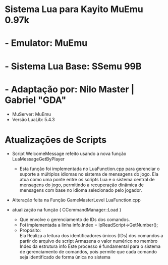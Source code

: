 # Sistema Lua para Kayito MuEmu 0.97k

# - Emulator: MuEmu
# - Sistema Lua Base: SSemu 99B
# - Adaptação por: Nilo Master | Gabriel "GDA"

- MuServer: MuEmu
- Versão LuaLib: 5.4.3

# Atualizações de Scripts

- Script WelcomeMessage refeito usando a nova função LuaMessageGetByPlayer
   - Esta função foi implementada no LuaFunction.cpp para gerenciar o suporte a múltiplos idiomas no sistema de mensagens do jogo. 
     Ela atua como uma ponte entre os scripts Lua e o sistema central de
     mensagens do jogo, permitindo a recuperação dinâmica de mensagens com base no idioma selecionado pelo jogador.

- Alteração feita na Função GameMasterLevel LuaFunction.cpp 

- atualização na função ( CCommandManager::Load )
   - Que envolve o gerenciamento de IDs dos comandos. 
   - Foi implementada a linha info.Index = lpReadScript->GetNumber(); 
   - Propósito: <br/>
    Ela Realiza a leitura dos identificadores únicos (IDs) dos comandos a partir do arquivo de script
    Armazena o valor numérico no membro Index da estrutura info
    Este processo é fundamental para o sistema de gerenciamento de comandos, pois permite que cada comando seja identificado de forma única no sistema


